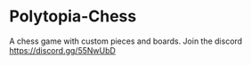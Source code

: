 # Polytopia-Chess
A chess game with custom pieces and boards. Join the discord https://discord.gg/55NwUbD
